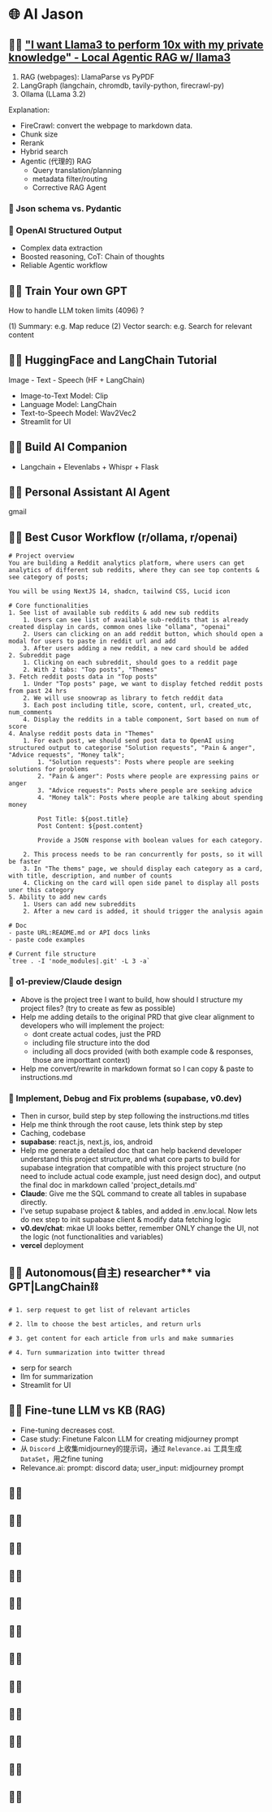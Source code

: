 # 🌐 AI Jason

## 🍒🍒 ["I want Llama3 to perform 10x with my private knowledge" - Local Agentic RAG w/ llama3](https://www.youtube.com/watch?v=u5Vcrwpzoz8&t=36s)

1. RAG (webpages): LlamaParse vs PyPDF
2. LangGraph (langchain, chromdb, tavily-python, firecrawl-py)
3. Ollama (LLama 3.2)

Explanation:

- FireCrawl: convert the webpage to markdown data.
- Chunk size
- Rerank
- Hybrid search
- Agentic (代理的) RAG
    * Query translation/planning
    * metadata filter/routing
    * Corrective RAG Agent

### 🥃 Json schema vs. Pydantic

### 🥃 OpenAI Structured Output

- Complex data extraction
- Boosted reasoning, CoT: Chain of thoughts
- Reliable Agentic workflow

## 🍒🍒 Train Your own GPT

How to handle LLM token limits (4096) ?

(1) Summary: e.g. Map reduce
(2) Vector search: e.g. Search for relevant content

## 🍒🍒 HuggingFace and LangChain Tutorial

Image - Text - Speech (HF + LangChain)

- Image-to-Text Model: Clip
- Language Model: LangChain
- Text-to-Speech Model: Wav2Vec2
- Streamlit for UI

## 🍒🍒 Build AI Companion

- Langchain + Elevenlabs + Whispr + Flask

## 🍒🍒 Personal Assistant AI Agent

gmail

## 🍒🍒 Best Cusor Workflow (r/ollama, r/openai)

```text
# Project overview
You are building a Reddit analytics platform, where users can get analytics of different sub reddits, where they can see top contents & see category of posts;

You will be using NextJS 14, shadcn, tailwind CSS, Lucid icon

# Core functionalities
1. See list of available sub reddits & add new sub reddits
    1. Users can see list of available sub-reddits that is already created display in cards, common ones like "ollama", "openai"
    2. Users can clicking on an add reddit button, which should open a modal for users to paste in reddit url and add
    3. After users adding a new reddit, a new card should be added
2. Subreddit page
    1. Clicking on each subreddit, should goes to a reddit page
    2. With 2 tabs: "Top posts", "Themes"
3. Fetch reddit posts data in "Top posts"
    1. Under "Top posts" page, we want to display fetched reddit posts from past 24 hrs
    2. We will use snoowrap as library to fetch reddit data
    3. Each post including title, score, content, url, created_utc, num_comments
    4. Display the reddits in a table component, Sort based on num of score
4. Analyse reddit posts data in "Themes"
    1. For each post, we should send post data to OpenAI using structured output to categorise "Solution requests", "Pain & anger", "Advice requests", "Money talk";
        1. "Solution requests": Posts where people are seeking solutions for problems
        2. "Pain & anger": Posts where people are expressing pains or anger
        3. "Advice requests": Posts where people are seeking advice
        4. "Money talk": Posts where people are talking about spending money

        Post Title: ${post.title}
        Post Content: ${post.content}

        Provide a JSON response with boolean values for each category.

    2. This process needs to be ran concurrently for posts, so it will be faster
    3. In "The thems" page, we should display each category as a card, with title, description, and number of counts
    4. Clicking on the card will open side panel to display all posts uner this category
5. Ability to add new cards
    1. Users can add new subreddits
    2. After a new card is added, it should trigger the analysis again

# Doc
- paste URL:README.md or API docs links
- paste code examples

# Current file structure
`tree . -I 'node_modules|.git' -L 3 -a`
```

### 🥃 o1-preview/Claude design

- Above is the project tree I want to build, how should I structure my project files? (try to create as few as possible)
- Help me adding details to the original PRD that give clear alignment to developers who will implement the project:
    * dont create actual codes, just the PRD
    * including file structure into the dod
    * including all docs provided (with both example code & responses, those are importtant context)
- Help me convert/rewrite in markdown format so I can copy & paste to instructions.md

### 🥃 Implement, Debug and Fix problems (supabase, v0.dev)

- Then in cursor, build step by step following the instructions.md titles
- Help me think through the root cause, lets think step by step
- Caching, codebase
- **supabase**: react.js, next.js, ios, android
- Help me generate a detailed doc that can help backend developer understand this project structure, and what core parts to build for supabase integration that compatible with this project structure (no need to include actual code example, just need design doc), and output the final doc in markdown called 'project_details.md'
- **Claude**: Give me the SQL command to create all tables in supabase directly.
- I've setup supabase project & tables, and added in .env.local. Now lets do nex step to init supabase client & modify data fetching logic
- **v0.dev/chat**: mkae UI looks better, remember ONLY change the UI, not the logic (not functionalities and variables)
- **vercel** deployment

## 🍒🍒 Autonomous(自主) researcher** via GPT|LangChain⛓️

```text
# 1. serp request to get list of relevant articles

# 2. llm to choose the best articles, and return urls

# 3. get content for each article from urls and make summaries

# 4. Turn summarization into twitter thread
```

- serp for search
- llm for summarization
- Streamlit for UI

## 🍒🍒 Fine-tune LLM vs KB (RAG)

- Fine-tuning decreases cost.
- Case study: Finetune Falcon LLM for creating midjourney prompt
- 从 `Discord` 上收集midjourney的提示词，通过 `Relevance.ai` 工具生成 `DataSet`，用之fine tuning
- Relevance.ai: prompt: discord data; user_input: midjourney prompt

## 🍒🍒 

## 🍒🍒 

## 🍒🍒 

## 🍒🍒 

## 🍒🍒 

## 🍒🍒 

## 🍒🍒 

## 🍒🍒 

## 🍒🍒 

## 🍒🍒 

## 🍒🍒 

## 🍒🍒 
